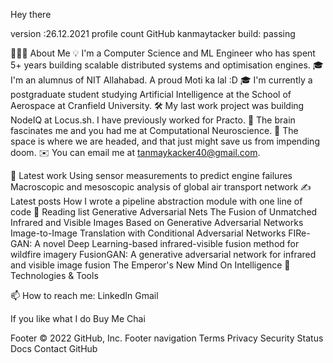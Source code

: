 Hey there
 
version :26.12.2021   profile count  GitHub kanmaytacker  build: passing

👨🏻‍💻  About Me
💡  I'm a Computer Science and ML Engineer who has spent 5+ years building scalable distributed systems and optimisation engines.
🎓  I'm an alumnus of NIT Allahabad. A proud Moti ka lal :D
🎓  I'm currently a postgraduate student studying Artificial Intelligence at the School of Aerospace at Cranfield University.
🛠  My last work project was building NodeIQ at Locus.sh. I have previously worked for Practo.
🌱  The brain fascinates me and you had me at Computational Neuroscience.
🌱  The space is where we are headed, and that just might save us from impending doom.
✉️  You can email me at tanmaykacker40@gmail.com.

🔧 Latest work
Using sensor measurements to predict engine failures
Macroscopic and mesoscopic analysis of global air transport network
✍ Latest posts
How I wrote a pipeline abstraction module with one line of code
📖   Reading list
 Generative Adversarial Nets
 The Fusion of Unmatched Infrared and Visible Images Based on Generative Adversarial Networks
 Image-to-Image Translation with Conditional Adversarial Networks
 FIRe-GAN: A novel Deep Learning-based infrared-visible fusion method for wildfire imagery
 FusionGAN: A generative adversarial network for infrared and visible image fusion
 The Emperor's New Mind
 On Intelligence
🔧 Technologies & Tools
             

📫   How to reach me:
LinkedIn   Gmail  

If you like what I do
Buy Me Chai

Footer
© 2022 GitHub, Inc.
Footer navigation
Terms
Privacy
Security
Status
Docs
Contact GitHub

